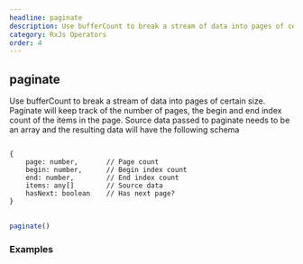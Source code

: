 ```yaml
---
headline: paginate
description: Use bufferCount to break a stream of data into pages of certain size.  Paginate will keep track of the number of pages, the begin and end index count of the items in the page
category: RxJs Operators
order: 4
---
```


## paginate

<p class="lead">Use bufferCount to break a stream of data into pages of certain size.  Paginate will keep track of the number of pages, the begin and end index count of the items in the page.  Source data passed to paginate needs to be an array and the resulting data will have the following schema</p>
<pre>
<code>
{
    page: number,       // Page count
    begin: number,      // Begin index count
    end: number,        // End index count
    items: any[]        // Source data
    hasNext: boolean    // Has next page?
}
</code>
</pre>

```ts
paginate()
```

### __Examples__